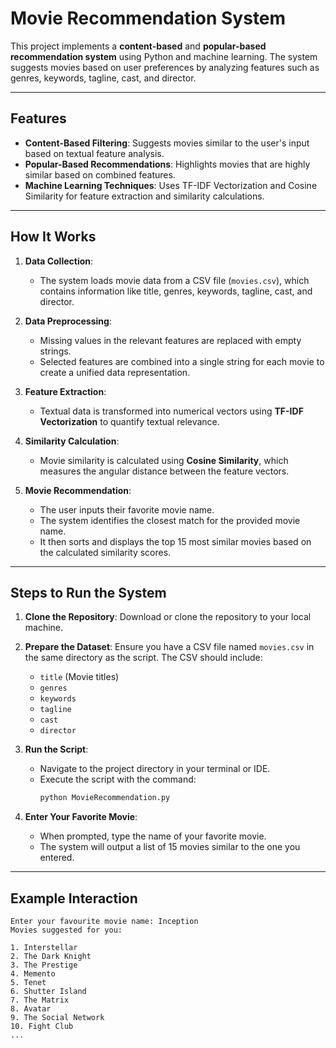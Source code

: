 # Movie Recommendation System

This project implements a **content-based** and **popular-based recommendation system** using Python and machine learning. The system suggests movies based on user preferences by analyzing features such as genres, keywords, tagline, cast, and director.

---

## Features

- **Content-Based Filtering**: Suggests movies similar to the user's input based on textual feature analysis.
- **Popular-Based Recommendations**: Highlights movies that are highly similar based on combined features.
- **Machine Learning Techniques**: Uses TF-IDF Vectorization and Cosine Similarity for feature extraction and similarity calculations.

---

## How It Works

1. **Data Collection**:
   - The system loads movie data from a CSV file (`movies.csv`), which contains information like title, genres, keywords, tagline, cast, and director.

2. **Data Preprocessing**:
   - Missing values in the relevant features are replaced with empty strings.
   - Selected features are combined into a single string for each movie to create a unified data representation.

3. **Feature Extraction**:
   - Textual data is transformed into numerical vectors using **TF-IDF Vectorization** to quantify textual relevance.

4. **Similarity Calculation**:
   - Movie similarity is calculated using **Cosine Similarity**, which measures the angular distance between the feature vectors.

5. **Movie Recommendation**:
   - The user inputs their favorite movie name.
   - The system identifies the closest match for the provided movie name.
   - It then sorts and displays the top 15 most similar movies based on the calculated similarity scores.

---

## Steps to Run the System

1. **Clone the Repository**: 
   Download or clone the repository to your local machine.

2. **Prepare the Dataset**:
   Ensure you have a CSV file named `movies.csv` in the same directory as the script. The CSV should include:
   - `title` (Movie titles)
   - `genres`
   - `keywords`
   - `tagline`
   - `cast`
   - `director`

3. **Run the Script**:
   - Navigate to the project directory in your terminal or IDE.
   - Execute the script with the command:
     ```bash
     python MovieRecommendation.py
     ```

4. **Enter Your Favorite Movie**:
   - When prompted, type the name of your favorite movie.
   - The system will output a list of 15 movies similar to the one you entered.

---

## Example Interaction

```plaintext
Enter your favourite movie name: Inception
Movies suggested for you:

1. Interstellar
2. The Dark Knight
3. The Prestige
4. Memento
5. Tenet
6. Shutter Island
7. The Matrix
8. Avatar
9. The Social Network
10. Fight Club
...
